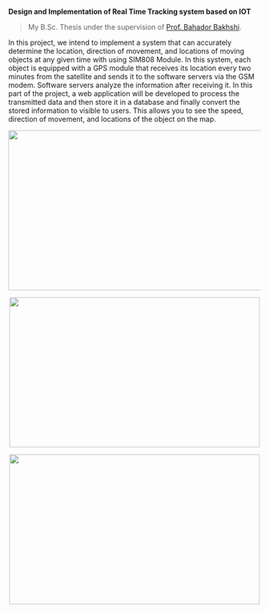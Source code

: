 **Design and Implementation of Real Time Tracking system based on IOT**
> My B.Sc. Thesis under the supervision of [Prof. Bahador Bakhshi](https://ceit.aut.ac.ir/~bakhshis/).

In this project, we intend to implement a system that can accurately determine the location, direction of movement, and locations of moving objects at any given time with using SIM808 Module. In this system, each object is equipped with a GPS module that receives its location every two minutes from the satellite and sends it to the software servers via the GSM modem. Software servers analyze the information after receiving it. In this part of the project, a web application will be developed to process the transmitted data and then store it in a database and finally convert the stored information to visible to users. This allows you to see the speed, direction of movement, and locations of the object on the map.
<p align="center">
  <img width="550" height="320" src="https://user-images.githubusercontent.com/23232055/59965808-357b1500-9528-11e9-9e5c-2229ae5d681d.jpg">
</p>
<p align="center">
  <img width="500" height="300" src="https://ja-si.com/wp-content/uploads/2016/09/TechnologyExplaination-768x493.png">
</p>
<p align="center">
  <img width="500" align="center" height="300" src="https://user-images.githubusercontent.com/23232055/64449151-8f858280-d0f4-11e9-9bcc-d22a6d768da8.PNG">
</p>
